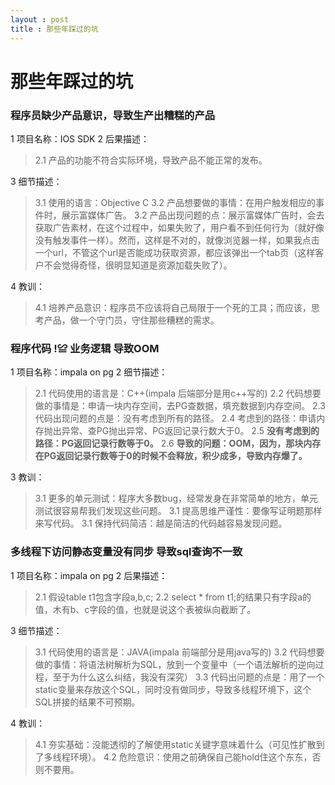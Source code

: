```yaml
---
layout : post
title : 那些年踩过的坑
---
```


# 那些年踩过的坑

### 程序员缺少产品意识，导致生产出糟糕的产品

1 项目名称：IOS SDK
2 后果描述：

> 2.1 产品的功能不符合实际环境，导致产品不能正常的发布。

3 细节描述：

> 3.1 使用的语言：Objective C
> 3.2 产品想要做的事情：在用户触发相应的事件时，展示富媒体广告。
> 3.2 产品出现问题的点：展示富媒体广告时，会去获取广告素材，在这个过程中，如果失败了，用户看不到任何行为（就好像没有触发事件一样）。然而，这样是不对的，就像浏览器一样，如果我点击一个url，不管这个url是否能成功获取资源，都应该弹出一个tab页（这样客户不会觉得奇怪，很明显知道是资源加载失败了）。

4 教训：

> 4.1 培养产品意识：程序员不应该将自己局限于一个死的工具；而应该，思考产品，做一个守门员，守住那些糟糕的需求。



### 程序代码 !≌ 业务逻辑 导致OOM

1 项目名称：impala on pg
2 细节描述：

> 2.1 代码使用的语言是：C++(impala 后端部分是用c++写的)
> 2.2 代码想要做的事情是：申请一块内存空间，去PG查数据，填充数据到内存空间。
> 2.3 代码出现问题的点是：没有考虑到所有的路径。
> 2.4 考虑到的路径：申请内存抛出异常、查PG抛出异常、PG返回记录行数大于0。
> 2.5 **没有考虑到的路径：PG返回记录行数等于0。**
> 2.6 **导致的问题：OOM，因为，那块内存在PG返回记录行数等于0的时候不会释放，积少成多，导致内存爆了。**

3 教训：

>3.1 更多的单元测试：程序大多数bug，经常发身在非常简单的地方，单元测试很容易帮我们发现这些问题。
>3.1 提高思维严谨性：要像写证明题那样来写代码。
>3.1 保持代码简洁：越是简洁的代码越容易发现问题。

### 多线程下访问静态变量没有同步 导致sql查询不一致

1 项目名称：impala on pg
2 后果描述：

> 2.1 假设table t1包含字段a,b,c;
> 2.2 select * from t1;的结果只有字段a的值，木有b、c字段的值，也就是说这个表被纵向截断了。

3 细节描述：

> 3.1 代码使用的语言是：JAVA(impala 前端部分是用java写的)
> 3.2 代码想要做的事情：将语法树解析为SQL，放到一个变量中（一个语法解析的逆向过程，至于为什么这么纠结，我没有深究）
> 3.3 代码出问题的点是：用了一个static变量来存放这个SQL，同时没有做同步，导致多线程环境下，这个SQL拼接的结果不可预期。

4 教训：

> 4.1 夯实基础：没能透彻的了解使用static关键字意味着什么（可见性扩散到了多线程环境）。
> 4.2 危险意识：使用之前确保自己能hold住这个东东，否则不要用。
